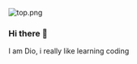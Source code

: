 ![top.png](https://i.loli.net/2020/08/18/C78XfFH9qZs4aUL.png)

### Hi there 👋

I am Dio, i really like learning coding








